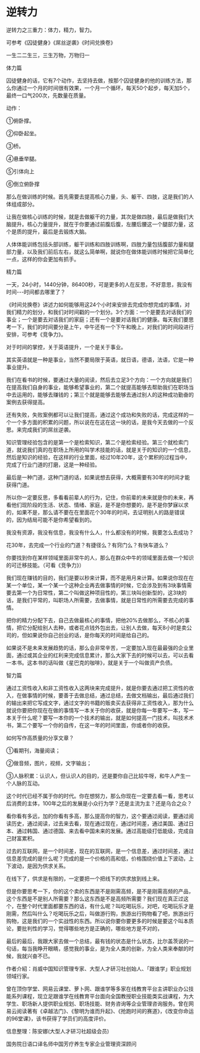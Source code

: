 # 逆转力

逆转力之三重力：体力，精力，智力。

可参考《囚徒健身》《屌丝逆袭》《时间兑换卷》

一生二二生三，三生万物，万物归一

体力篇

囚徒健身的话，它有7个动作，去坚持去做，按那个囚徒健身的他的训练方法，那么你通过一个月的时间很有效果，一个月一个循环，每天50个起步，每天加5个，最终一口气200次，先数量在质量。

动作：

①俯卧撑。

②仰卧起坐。

③桥。

④悬垂举腿。

⑤引体向上

⑥倒立俯卧撑

那么在做训练的时候。首先需要去提高核心力量，头、躯干、四肢，这是我们的人体组成部分。

让我在做核心训练的时候，就是去做躯干的力量，其次是做四肢，最后是做我们大脑提升。核心力量提升，就在于你要通过前腹后腹，左腰后腰这一个腿部力量，这个是质的提升，最后是去锻炼大脑。

人体体能训练包括头部训练，躯干训练和四肢训练啊，四肢力量包括腹部力量和腿部力量，以及我们前后左右，就这么简单啊，就说你在做体能训练时候把它简单化一点，这样的你会更加有抓手。

精力篇

一天，24小时，1440分钟，86400秒，可是更多的人在反思，不好意思，我没有时间---时间都去哪里了？

《时间兑换卷》讲述力如何能够用这24个小时来安排去完成你想完成的事情，对我们精力的划分，和我们对时间戳的一个划分。3个方面：一个是要去对话我们的事业；一个是要去对话我们的家庭；还有一个是要对话我们的健康。每天我们要思考一下，我们的时间要分是上午，中午还有一个下午和晚上，对我们的时间段进行安排，可参考《竞争力》。

对于时间的掌控，关于英语提升，一个是关于事业。

其实英语就是一种是事业，当然不要局限于英语，就日语，德语，法语，它是一种事业提升。

我们在看书的时候，要通过大量的阅读，然后去立足3个方向：一个方向就是我们在提高我们自身的事业，能够希望事业的，第二个就提高能够去帮助我们在职场当中去运用的，能够去赚钱的；第三个就是能够去能够去通过别人的这种成功勤奋的案例去获得提高。

还有失败，失败案例都可以让我们提高，通过这个成功和失败的话，完成这样的一个一个多方面的积累的问题，所以说在在这在这一块的话，是我今天去做的一个反思。来完成我们的屌丝逆袭。

知识管理经验包含的是第一个是检索知识，第二个是检索经验。第三个就检索门道，就说我们真的在职场上所用的叫学术技能的话，就是关于的知识的一个信息，然后是知识的经验，在这样的行业里面，经过10年20年，这个累积的过程当中，完成了行业门道的打磨，这是一种经验。

最后是一种门道，这种门道的话，如果说想去获得，大概需要有30年的时间才能获得门道。

所以你一定要反思，多看看前辈人的行为，记住，你前辈的未来就是你的未来，再看他们现阶段的生活、状态、情绪、家庭，是不是你想要的，是不是你梦寐以求的，如果不是，那么请不要在在里面花个30年的时间，去证明别人的路是错误的，因为结局可能不是你希望看到的。

我没有资源，我没有信息，我没有什么人，什么都没有的时候，我要怎么去成功？

花30年，去完成一个行业的门道？有捷径么？有窍门么？有快车道么？

你要找到你在某样领域里面非常牛的人，那么在群众中牛的领域里面去做一个知识的可迁移技能。（可看《竞争力》）

我们现在赚钱的目的，我们是要以秒来计算，而不是用月来计算。如果说你现在在某一个单位，某一个某一个这种企业再去做事情的时候，它会涉及到有3块事情需要去第一个为日常性，第二个叫做这种项目性的，第三块叫创新型的，这3块的话，是我们平常的，叫职场人所需要，去做事情，就是日常性的所需要去完成的事情。

把你的精力分配下去，自己去做最核心的事情，把他20%去做那么，不核心的事情，把它分配给别人去种，或者花点钱外包出去，让别人去做，每天8小时是卖公司的，但如果说你自己创业的话，是你每天的时间是给自己的。

如果说不是未来发展趋势的话，那么会非常辛苦，一定要加入现在最最强的企业里面，通过或其企业的红利来完成信息累计，那么大家下去的时候可以去，可以去看一本书。这本书的话叫做《星巴克的咖啡》，就是关于一个叫做资产负债。

智力篇

通过工资性收入和非工资性收入这两块来完成提升，就是你要去通过把工资性的收入，在做事情的时候，要善于去做总结，通过总结，去做文档输出，最后通过我们的输出来把它写成文字，通过文字的书籍的贩卖买去获得非工资性收入，那为什么就说你要把你现在在做的事情写一本关于你的收获，就是你每一年要写一本，写一本关于什么呢？要写一本你的一个技术的输出，就是如何提高一门技术，叫技术术书，第二个要写一个你的自传，在这一年的时间里面，你或者你的收获。

如何写作高质量的分享文章？

①看期刊，海量阅读；

②做音频，图片，视频，文字输出；

③人脉积累：认识人，但认识人的目的，还是要你自己比较牛呀，和牛人产生一个人脉的互动。

这个时代已经不属于你的时代。你在想努力，那么你现在一定要去看一看，思考以后消费的主体，100年之后的发展是小众行为学？还是主流为主？还是乌合之众？

看你看有多远，加的你看有多高，那么提高你的智力，这个要通过阅读，要通过阅读历史，通过阅读，过去来去看，现在通过现在，通过时间差，通过美国、通过日本、通过韩国、通过德国、来去看中国未来的发展。通过高能级打低能级，完成自己财富累积。

过去的互联网，是一个时间差，现在的互联网，是一个信息差，通过时间差，通过信息差完成的是什么呢？完成的是一个价格的高和低，价格围绕价值上下波动，上下波动，是因为供求关系。

在线下了，供求是有限的，一定要把一个把线下的供求放到线上来。

但是你要思考一下，你的这个卖的东西是不是刚需高频，是不是刚需高频的产品，这个东西是不是别人所需要？那么这东西是不是高频所需要？我们现在真正过这个，在整个时代里面都要东西的话，有什么呢？叫吃喝玩乐，对吧，吃喝玩乐才是刚需，然后叫什么？吃喝玩乐之后，叫做游行购，旅游出行购物看了吧，旅游出行购物，这是我们的一个实战性的东西。所以说你要你要更多的时候是要这个叫本质论，要批判性的学习，觉得哪些地方是正确的，哪些地方是不对的，

最后的最后，我跟大家去做一个总结，最有钱的状态是什么状态，比尔盖茨说的一句话，每当我睁开眼睛，感觉我的事业，是为全人类的创新，为全人类来奉献的时候，我就兴奋不已。

作者介紹：肖威中国知识管理专家、大型人才研习社创始人、「跟谁学」职业规划领域行家。

曾在顶你学堂、网易云课堂、萝卜网、跟谁学等多家在线教育平台主讲职业办公技能系列课程，现立足跟谁学在线教育平台面向全国教授职业技能类实战课程，为大学生、职场新人提供职业规划、职场技能、财务咨询等企业管理咨询服务。曾在网易云阅读著有《卓越法门》、《黎明为谁而升起》、《抢跑时间的赛道》，《改变你命运的96堂课》，该书获得了学员们的高度评价。

信息整理：陈安娜(大型人才研习社超级会员)

国务院日语口译名师中国芳疗养生专家企业管理资深顾问
